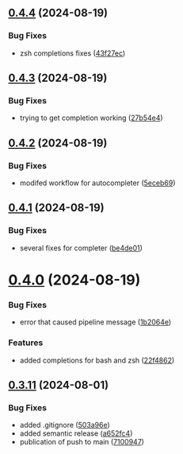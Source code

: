 ## [0.4.4](https://github.com/easytocloud/aws-profile-organizer/compare/v0.4.3...v0.4.4) (2024-08-19)


### Bug Fixes

* zsh completions fixes ([43f27ec](https://github.com/easytocloud/aws-profile-organizer/commit/43f27ec096d1cff59edd5b7901a77270546e8b49))

## [0.4.3](https://github.com/easytocloud/aws-profile-organizer/compare/v0.4.2...v0.4.3) (2024-08-19)


### Bug Fixes

* trying to get completion working ([27b54e4](https://github.com/easytocloud/aws-profile-organizer/commit/27b54e460575310c991611f3186630ff3c8bac07))

## [0.4.2](https://github.com/easytocloud/aws-profile-organizer/compare/v0.4.1...v0.4.2) (2024-08-19)


### Bug Fixes

* modifed workflow for autocompleter ([5eceb69](https://github.com/easytocloud/aws-profile-organizer/commit/5eceb69cf231542b7105f5cecdbb460459ed85ab))

## [0.4.1](https://github.com/easytocloud/aws-profile-organizer/compare/v0.4.0...v0.4.1) (2024-08-19)


### Bug Fixes

* several fixes for completer ([be4de01](https://github.com/easytocloud/aws-profile-organizer/commit/be4de01f816a8410c3c091a9d31c9a058300bf0a))

# [0.4.0](https://github.com/easytocloud/aws-profile-organizer/compare/v0.3.11...v0.4.0) (2024-08-19)


### Bug Fixes

* error that caused pipeline message ([1b2064e](https://github.com/easytocloud/aws-profile-organizer/commit/1b2064e5120dd3886025c5496859c02bf57d016e))


### Features

* added completions for bash and zsh ([22f4862](https://github.com/easytocloud/aws-profile-organizer/commit/22f4862366ea574cfdc0cab7e75ca5eb736851f6))

## [0.3.11](https://github.com/easytocloud/aws-profile-organizer/compare/v0.3.10...v0.3.11) (2024-08-01)


### Bug Fixes

* added .gitignore ([503a96e](https://github.com/easytocloud/aws-profile-organizer/commit/503a96ee8c8a8400ab6c2e84ded628441b795ae6))
* added semantic release ([a652fc4](https://github.com/easytocloud/aws-profile-organizer/commit/a652fc4b42f40bc07808c5388d87362a08454442))
* publication of push to main ([7100947](https://github.com/easytocloud/aws-profile-organizer/commit/7100947a2f6d698139b9214b234e10695c88df4f))
